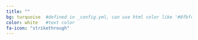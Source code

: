 ```yaml
---
title: ""
bg: turquoise  #defined in _config.yml, can use html color like '#0fbfcf'
color: white   #text color
fa-icon: "strikethrough" 
---
```






